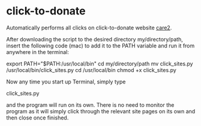 # click-to-donate
Automatically performs all clicks on click-to-donate website <a href= "http://www.care2.com/click-to-donate/" target="_blank">care2</a>.

After downloading the script to the desired directory my/directory/path, insert the following code (mac) to add it to the PATH variable and run it from anywhere in the terminal:

export PATH="$PATH:/usr/local/bin"
cd my/directory/path
mv click_sites.py /usr/local/bin/click_sites.py
cd /usr/local/bin
chmod +x click_sites.py

Now any time you start up Terminal, simply type 

click_sites.py

and the program will run on its own. There is no need to monitor the program as it will simply click through the relevant site pages on its own and then close once finished.


